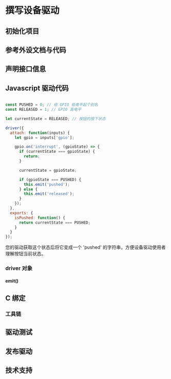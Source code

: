 # 撰写设备驱动

## 初始化项目

## 参考外设文档与代码

## 声明接口信息

## Javascript 驱动代码

```javascript

const PUSHED = 0; // 给 GPIO 低电平起个别名
const RELEASED = 1; // GPIO 高电平

let currentState = RELEASED; // 按钮的按下状态

driver({
  attach: function(inputs) {
    let gpio = inputs['gpio'];

    gpio.on('interrupt', (gpioState) => {
      if (currentState === gpioState) {
        return;
      }

      currentState = gpioState;

      if (gpioState === PUSHED) {
        this.emit('pushed');
      } else {
        this.emit('released');
      }
    });
  },
  exports: {
    isPushed: function() {
      return currentState === PUSHED;
    }
  }
});
```

您的驱动获取这个状态后将它变成一个 'pushed' 的字符串，方便设备驱动使用者理解按钮当前状态。

### driver 对象

#### emit()

## C 绑定

### 工具链

## 驱动测试

## 发布驱动

## 技术支持
